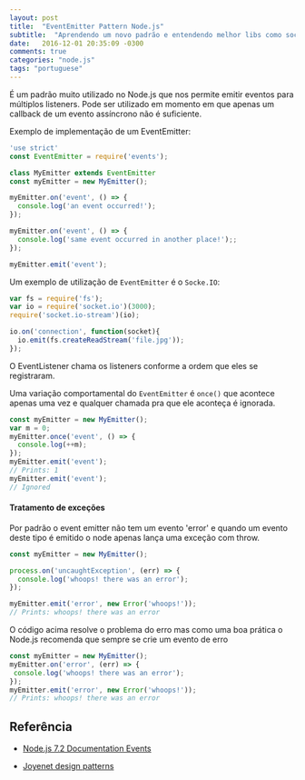 ```yaml
---
layout: post
title:  "EventEmitter Pattern Node.js"
subtitle:  "Aprendendo um novo padrão e entendendo melhor libs como socket.io"
date:	2016-12-01 20:35:09 -0300
comments: true
categories: "node.js"
tags: "portuguese"
---
```


É um padrão muito utilizado no Node.js que nos permite emitir eventos para múltiplos listeners. Pode ser utilizado em momento em que apenas um callback de um evento assíncrono não é suficiente.


Exemplo de implementação de um EventEmitter:

```javascript
'use strict'
const EventEmitter = require('events');

class MyEmitter extends EventEmitter
const myEmitter = new MyEmitter();

myEmitter.on('event', () => {
  console.log('an event occurred!');
});

myEmitter.on('event', () => {
  console.log('same event occurred in another place!');;
});

myEmitter.emit('event');
```

Um exemplo de utilização de `EventEmitter` é o `Socke.IO`:

    
``` javascript
var fs = require('fs');
var io = require('socket.io')(3000);
require('socket.io-stream')(io);

io.on('connection', function(socket){
  io.emit(fs.createReadStream('file.jpg'));
});

```

O EventListener chama os listeners conforme a ordem que eles se registraram.


Uma variação comportamental do `EventEmitter` é `once()` que acontece apenas uma vez e qualquer chamada pra que ele aconteça é ignorada.

```javascript
const myEmitter = new MyEmitter();
var m = 0;
myEmitter.once('event', () => {
  console.log(++m);
});
myEmitter.emit('event');
// Prints: 1
myEmitter.emit('event');
// Ignored
```

#### Tratamento de exceções

Por padrão o event emitter não tem um evento 'error' e quando um evento deste tipo é emitido o node apenas lança uma exceção com throw.

```javascript
const myEmitter = new MyEmitter();

process.on('uncaughtException', (err) => {
  console.log('whoops! there was an error');
});

myEmitter.emit('error', new Error('whoops!'));
// Prints: whoops! there was an error
```

O código acima resolve o problema do erro mas como uma boa prática o Node.js recomenda que sempre se crie um evento de erro
 
 ```javascript
const myEmitter = new MyEmitter();
myEmitter.on('error', (err) => {
  console.log('whoops! there was an error');
});
myEmitter.emit('error', new Error('whoops!'));
// Prints: whoops! there was an error
```

## Referência

 - [Node.js 7.2 Documentation Events](https://nodejs.org/api/events.html)

 - [Joyenet design patterns](https://www.joyent.com/node-js/production/design)
